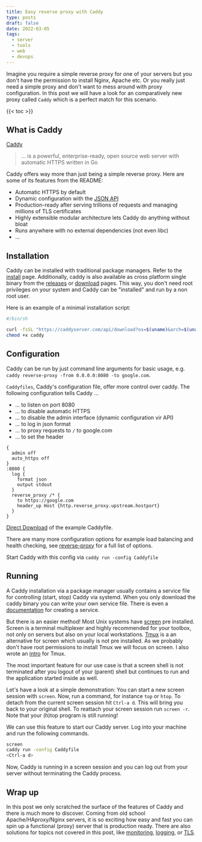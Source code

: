 ```yaml
---
title: Easy reverse proxy with Caddy
type: posts
draft: false
date: 2022-03-05
tags:
  - server
  - tools
  - web
  - devops
---
```


Imagine you require a simple reverse proxy for one of your servers but you don't have the permission to install Nginx, Apache etc. Or you really just need a simple proxy and don't want to mess around with proxy configuration. In this post we will have a look for an comparatively new proxy called `Caddy` which is a perfect match for this scenario.

<!--more-->

{{< toc >}}

## What is Caddy

[Caddy](https://github.com/caddyserver/caddy)

> ... is a powerful, enterprise-ready, open source web server with automatic HTTPS written in Go

Caddy offers way more than just being a simple reverse proxy. Here are some of its features from the README:

- Automatic HTTPS by default
- Dynamic configuration with the [JSON API](https://caddyserver.com/docs/api)
- Production-ready after serving trillions of requests and managing millions of TLS certificates
- Highly extensible modular architecture lets Caddy do anything without bloat
- Runs anywhere with no external dependencies (not even libc)
- ...

## Installation

Caddy can be installed with traditional package managers. Refer to the [install](https://caddyserver.com/docs/install) page. Additionally, caddy is also available as cross platform single binary from the [releases](https://github.com/caddyserver/caddy/releases) or [download](https://caddyserver.com/download) pages. This way, you don't need root privileges on your system and Caddy can be "installed" and run by a non root user.

Here is an example of a minimal installation script:

```sh
#/bin/sh

curl -fsSL "https://caddyserver.com/api/download?os=$(uname)&arch=$(uname --processor)" -o caddy
chmod +x caddy
```

## Configuration

Caddy can be run by just command line arguments for basic usage, e.g. `caddy reverse-proxy -from 0.0.0.0:8080 -to google.com`.

`Caddyfiles`, Caddy's configuration file, offer more control over caddy. The following configuration tells Caddy ...

- ... to listen on port 8080
- ... to disable automatic HTTPS
- ... to disable the admin interface (dynamic configuration vir API)
- ... to log in json format
- ... to proxy requests to `/` to google.com
- ... to set the header

```
{
  admin off
  auto_https off
}
:8080 {
  log {
    format json
    output stdout
  }
  reverse_proxy /* {
    to https://google.com
    header_up Host {http.reverse_proxy.upstream.hostport}
  }
}
```

[Direct Download](./Caddyfile) of the example Caddyfile.

There are many more configuration options for example load balancing and health checking, see [reverse-proxy](https://caddyserver.com/docs/caddyfile/directives/reverse_proxy) for a full list of options.

Start Caddy with this config via `caddy run -config Caddyfile`

## Running

A Caddy installation via a package manager usually contains a service file for controlling (start, stop) Caddy via systemd. When you only download the caddy binary you can write your own service file. There is even a [documentation](https://caddyserver.com/docs/running#manual-installation) for creating a service.

But there is an easier method! Most Unix systems have [screen](https://en.wikipedia.org/wiki/GNU_Screen) pre installed. Screen is a terminal multiplexer and highly recommended for your toolbox, not only on servers but also on your local workstations. [Tmux](https://github.com/tmux/tmux/wiki) is a an alternative for screen which usually is not pre installed. As we probably don't have root permissions to install Tmux we will focus on screen. I also wrote an [intro](/knowledge/applications/tmux/) for Tmux.

The most important feature for our use case is that a screen shell is not terminated after you logout of your (parent) shell but continues to run and the application started inside as well.

Let's have a look at a simple demonstration: You can start a new screen session with `screen`. Now, run a command, for instance `top` or `htop`. To detach from the current screen session hit `Ctrl-a d`. This will bring you back to your original shell. To reattach your screen session run `screen -r`. Note that your (h)top program is still running!

We can use this feature to start our Caddy server. Log into your machine and run the following commands.

```sh
screen
caddy run -config Caddyfile
<Ctrl-a d>
```

Now, Caddy is running in a screen session and you can log out from your server without terminating the Caddy process.

## Wrap up

In this post we only scratched the surface of the features of Caddy and there is much more to discover. Coming from old school Apache/HAproxy/Nginx servers, it is so exciting how easy and fast you can spin up a functional (proxy) server that is production ready. There are also solutions for topics not covered in this post, like [monitoring](https://caddyserver.com/docs/metrics), [logging](https://caddyserver.com/docs/logging), or [TLS](https://caddyserver.com/docs/automatic-https).
